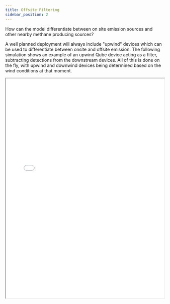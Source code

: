 ```yaml
---
title: Offsite Filtering
sidebar_position: 2
---
```

How can the model differentiate between on site emission sources and other nearby methane producing sources?

A well planned deployment will always include "upwind" devices which can be used to differentiate between onsite and offsite emission. The following simulation shows an example of an upwind Qube device acting as a filter, subtracting detections from the downstream devices. All of this is done on the fly, with upwind and downwind devices being determined based on the wind conditions at that moment.

<iframe src="/html/offsite.html" width="100%" height="700"></iframe>